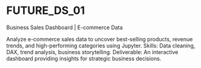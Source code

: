 # FUTURE_DS_01
Business Sales Dashboard | E-commerce Data 


Analyze e-commerce sales data to uncover best-selling products, revenue trends, and high-performing categories using Jupyter. Skills: Data cleaning, DAX, trend analysis, business storytelling. Deliverable: An interactive dashboard providing insights for strategic business decisions.
